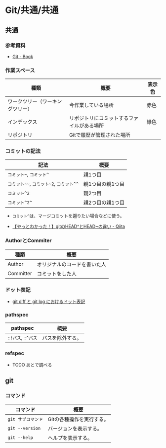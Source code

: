 # Git/共通/共通

## 共通

### 参考資料

- [Git - Book](https://git-scm.com/book/ja/v2)

### 作業スペース

| 種類                             | 概要                                       | 表示色 |
| -------------------------------- | ------------------------------------------ | ------ |
| ワークツリー（ワーキングツリー） | 今作業している場所                         | 赤色   |
| インデックス                     | リポジトリにコミットするファイルがある場所 | 緑色   |
| リポジトリ                       | Gitで履歴が管理された場所                  |        |

### コミットの記法

| 記法                                     | 概要             |
| ---------------------------------------- | ---------------- |
| `コミット~`, `コミット^`                 | 親1つ目          |
| `コミット~~`, `コミット~2`, `コミット^^` | 親1つ目の親1つ目 |
| `コミット^2`                             | 親2つ目          |
| `コミット^2^`                            | 親2つ目の親1つ目 |

- `コミット^`は、マージコミットを遡りたい場合などに使う。

- [【やっとわかった！】gitのHEAD^とHEAD~の違い - Qiita](https://qiita.com/chihiro/items/d551c14cb9764454e0b9)

### AuthorとCommiter

| 種類      | 概要                         |
| --------- | ---------------------------- |
| Author    | オリジナルのコードを書いた人 |
| Committer | コミットをした人             |

### ドット表記

- [git diff と git log におけるドット表記](https://zenn.dev/yoichi/articles/git-dotted-notations)

### pathspec

| pathspec           | 概要             |
| ------------------ | ---------------- |
| `:!パス`, `:^パス` | パスを除外する。 |

### refspec

- TODO あとで調べる

## git

### コマンド

| コマンド           | 概要                      |
| ------------------ | ------------------------- |
| `git サブコマンド` | Gitの各種操作を実行する。 |
| `git --version`    | バージョンを表示する。    |
| `git --help`       | ヘルプを表示する。        |
